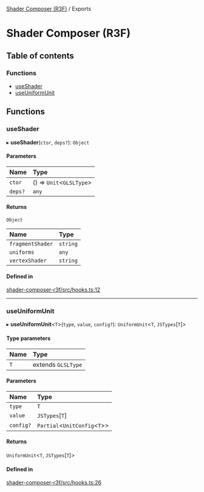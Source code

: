 [Shader Composer (R3F)](README.md) / Exports

# Shader Composer (R3F)

## Table of contents

### Functions

- [useShader](modules.md#useshader)
- [useUniformUnit](modules.md#useuniformunit)

## Functions

### useShader

▸ **useShader**(`ctor`, `deps?`): `Object`

#### Parameters

| Name | Type |
| :------ | :------ |
| `ctor` | () => `Unit`<`GLSLType`\> |
| `deps?` | `any` |

#### Returns

`Object`

| Name | Type |
| :------ | :------ |
| `fragmentShader` | `string` |
| `uniforms` | `any` |
| `vertexShader` | `string` |

#### Defined in

[shader-composer-r3f/src/hooks.ts:12](https://github.com/hmans/composer-suite/blob/be64faec/packages/shader-composer-r3f/src/hooks.ts#L12)

___

### useUniformUnit

▸ **useUniformUnit**<`T`\>(`type`, `value`, `config?`): `UniformUnit`<`T`, `JSTypes`[`T`]\>

#### Type parameters

| Name | Type |
| :------ | :------ |
| `T` | extends `GLSLType` |

#### Parameters

| Name | Type |
| :------ | :------ |
| `type` | `T` |
| `value` | `JSTypes`[`T`] |
| `config?` | `Partial`<`UnitConfig`<`T`\>\> |

#### Returns

`UniformUnit`<`T`, `JSTypes`[`T`]\>

#### Defined in

[shader-composer-r3f/src/hooks.ts:26](https://github.com/hmans/composer-suite/blob/be64faec/packages/shader-composer-r3f/src/hooks.ts#L26)

